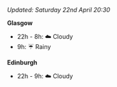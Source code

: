 *Updated: Saturday 22nd April 20:30*

**Glasgow**

* 22h - 8h: :cloud: Cloudy
* 9h: :umbrella: Rainy

**Edinburgh**

* 22h - 9h: :cloud: Cloudy
